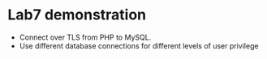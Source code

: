 # Lab7 demonstration

* Connect over TLS from PHP to MySQL.
* Use different database connections for different levels of user privilege
